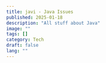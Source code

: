 ```yaml
---
title: javi - Java Issues
published: 2025-01-18
description: "All stuff about Java"
image: ""
tags: []
category: Tech
draft: false
lang: ""
---
```

